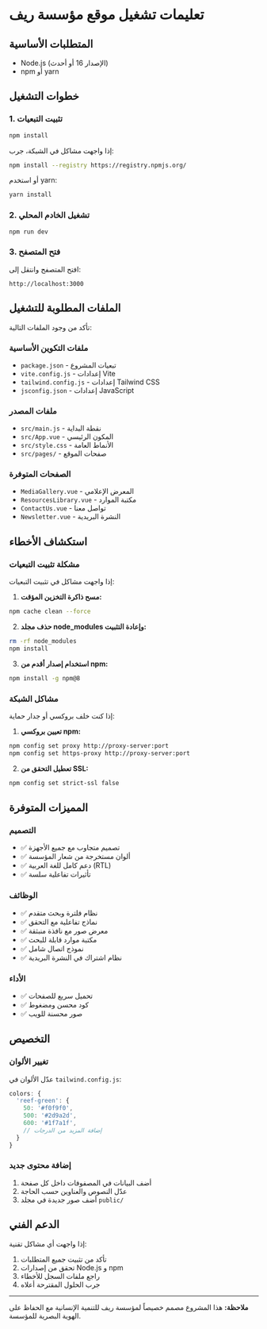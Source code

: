# تعليمات تشغيل موقع مؤسسة ريف

## المتطلبات الأساسية
- Node.js (الإصدار 16 أو أحدث)
- npm أو yarn

## خطوات التشغيل

### 1. تثبيت التبعيات
```bash
npm install
```

إذا واجهت مشاكل في الشبكة، جرب:
```bash
npm install --registry https://registry.npmjs.org/
```

أو استخدم yarn:
```bash
yarn install
```

### 2. تشغيل الخادم المحلي
```bash
npm run dev
```

### 3. فتح المتصفح
افتح المتصفح وانتقل إلى:
```
http://localhost:3000
```

## الملفات المطلوبة للتشغيل

تأكد من وجود الملفات التالية:

### ملفات التكوين الأساسية
- `package.json` - تبعيات المشروع
- `vite.config.js` - إعدادات Vite
- `tailwind.config.js` - إعدادات Tailwind CSS
- `jsconfig.json` - إعدادات JavaScript

### ملفات المصدر
- `src/main.js` - نقطة البداية
- `src/App.vue` - المكون الرئيسي
- `src/style.css` - الأنماط العامة
- `src/pages/` - صفحات الموقع

### الصفحات المتوفرة
- `MediaGallery.vue` - المعرض الإعلامي
- `ResourcesLibrary.vue` - مكتبة الموارد
- `ContactUs.vue` - تواصل معنا
- `Newsletter.vue` - النشرة البريدية

## استكشاف الأخطاء

### مشكلة تثبيت التبعيات
إذا واجهت مشاكل في تثبيت التبعيات:

1. **مسح ذاكرة التخزين المؤقت:**
```bash
npm cache clean --force
```

2. **حذف مجلد node_modules وإعادة التثبيت:**
```bash
rm -rf node_modules
npm install
```

3. **استخدام إصدار أقدم من npm:**
```bash
npm install -g npm@8
```

### مشاكل الشبكة
إذا كنت خلف بروكسي أو جدار حماية:

1. **تعيين بروكسي npm:**
```bash
npm config set proxy http://proxy-server:port
npm config set https-proxy http://proxy-server:port
```

2. **تعطيل التحقق من SSL:**
```bash
npm config set strict-ssl false
```

## المميزات المتوفرة

### التصميم
- ✅ تصميم متجاوب مع جميع الأجهزة
- ✅ ألوان مستخرجة من شعار المؤسسة
- ✅ دعم كامل للغة العربية (RTL)
- ✅ تأثيرات تفاعلية سلسة

### الوظائف
- ✅ نظام فلترة وبحث متقدم
- ✅ نماذج تفاعلية مع التحقق
- ✅ معرض صور مع نافذة منبثقة
- ✅ مكتبة موارد قابلة للبحث
- ✅ نموذج اتصال شامل
- ✅ نظام اشتراك في النشرة البريدية

### الأداء
- ✅ تحميل سريع للصفحات
- ✅ كود محسن ومضغوط
- ✅ صور محسنة للويب

## التخصيص

### تغيير الألوان
عدّل الألوان في `tailwind.config.js`:

```javascript
colors: {
  'reef-green': {
    50: '#f0f9f0',
    500: '#2d9a2d',
    600: '#1f7a1f',
    // إضافة المزيد من الدرجات
  }
}
```

### إضافة محتوى جديد
1. أضف البيانات في المصفوفات داخل كل صفحة
2. عدّل النصوص والعناوين حسب الحاجة
3. أضف صور جديدة في مجلد `public/`

## الدعم الفني

إذا واجهت أي مشاكل تقنية:
1. تأكد من تثبيت جميع المتطلبات
2. تحقق من إصدارات Node.js و npm
3. راجع ملفات السجل للأخطاء
4. جرب الحلول المقترحة أعلاه

---

**ملاحظة:** هذا المشروع مصمم خصيصاً لمؤسسة ريف للتنمية الإنسانية مع الحفاظ على الهوية البصرية للمؤسسة.
